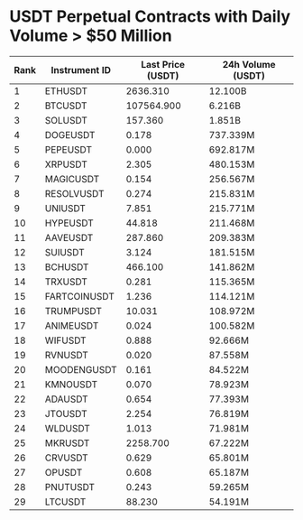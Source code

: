 # USDT Perpetual Contracts with Daily Volume > $50 Million

| Rank | Instrument ID | Last Price (USDT) | 24h Volume (USDT) |
|------|---------------|-------------------|-------------------|
| 1 | ETHUSDT | 2636.310 | 12.100B |
| 2 | BTCUSDT | 107564.900 | 6.216B |
| 3 | SOLUSDT | 157.360 | 1.851B |
| 4 | DOGEUSDT | 0.178 | 737.339M |
| 5 | PEPEUSDT | 0.000 | 692.817M |
| 6 | XRPUSDT | 2.305 | 480.153M |
| 7 | MAGICUSDT | 0.154 | 256.567M |
| 8 | RESOLVUSDT | 0.274 | 215.831M |
| 9 | UNIUSDT | 7.851 | 215.771M |
| 10 | HYPEUSDT | 44.818 | 211.468M |
| 11 | AAVEUSDT | 287.860 | 209.383M |
| 12 | SUIUSDT | 3.124 | 181.515M |
| 13 | BCHUSDT | 466.100 | 141.862M |
| 14 | TRXUSDT | 0.281 | 115.365M |
| 15 | FARTCOINUSDT | 1.236 | 114.121M |
| 16 | TRUMPUSDT | 10.031 | 108.972M |
| 17 | ANIMEUSDT | 0.024 | 100.582M |
| 18 | WIFUSDT | 0.888 | 92.666M |
| 19 | RVNUSDT | 0.020 | 87.558M |
| 20 | MOODENGUSDT | 0.161 | 84.522M |
| 21 | KMNOUSDT | 0.070 | 78.923M |
| 22 | ADAUSDT | 0.654 | 77.393M |
| 23 | JTOUSDT | 2.254 | 76.819M |
| 24 | WLDUSDT | 1.013 | 71.981M |
| 25 | MKRUSDT | 2258.700 | 67.222M |
| 26 | CRVUSDT | 0.629 | 65.801M |
| 27 | OPUSDT | 0.608 | 65.187M |
| 28 | PNUTUSDT | 0.243 | 59.265M |
| 29 | LTCUSDT | 88.230 | 54.191M |
